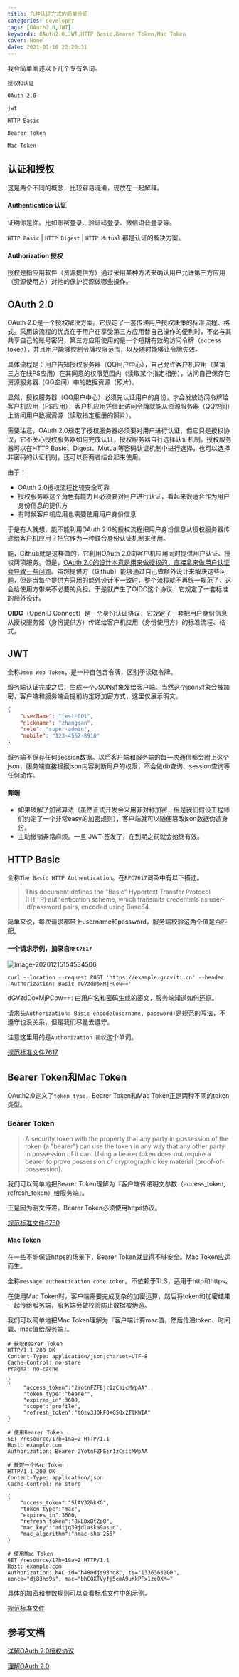 ```yaml
---
title: 几种认证方式的简单介绍
categories: developer
tags: [OAuth2.0,JWT]
keywords: OAuth2.0,JWT,HTTP Basic,Bearer Token,Mac Token
cover: None
date: 2021-01-18 22:26:31
---
```


我会简单阐述以下几个专有名词。

`授权和认证`

`OAuth 2.0`

`jwt`

`HTTP Basic`

`Bearer Token`

`Mac Token`

## 认证和授权

这是两个不同的概念，比较容易混淆，现放在一起解释。

#### Authentication 认证

证明你是你。比如账密登录、验证码登录、微信语音登录等。

`HTTP Basic` | `HTTP Digest` | `HTTP Mutual` 都是认证的解决方案。

#### Authorization 授权

授权是指应用软件（资源提供方）通过采用某种方法来确认用户允许第三方应用（资源使用方）对他的保护资源做哪些操作。

## OAuth 2.0

OAuth 2.0是一个授权解决方案。它规定了一套传递用户授权决策的标准流程、格式。采用该流程的优点在于用户在享受第三方应用替自己操作的便利时，不必与其共享自己的账号密码，第三方应用使用的是一个短期有效的访问令牌（access token），并且用户能够控制令牌权限范围，以及随时能够让令牌失效。

具体流程是：用户告知授权服务器（QQ用户中心），自己允许客户机应用（某第三方在线PS应用）在其同意的权限范围内（读取某个指定相册），访问自己保存在资源服务器（QQ空间）中的数据资源（照片）。

显然，授权服务器（QQ用户中心）必须先认证用户的身份，才会发放访问令牌给客户机应用（PS应用），客户机应用凭借此访问令牌就能从资源服务器（QQ空间）上访问用户数据资源（读取指定相册的照片）。

需要注意，OAuth 2.0规定了授权服务器必须要对用户进行认证，但它只是授权协议，它不关心授权服务器如何完成认证，授权服务器自行选择认证机制。授权服务器可以在HTTP Basic、Digest、Mutual等密码认证机制中进行选择，也可以选择非密码的认证机制，还可以将两者结合起来使用。

由于：

- OAuth 2.0授权流程比较安全可靠
- 授权服务器这个角色有能力且必须要对用户进行认证，看起来很适合作为用户身份信息的提供方
- 有时候客户机应用也需要使用用户身份信息

于是有人就想，能不能利用OAuth 2.0的授权流程把用户身份信息从授权服务器传递给客户机应用？把它作为一种联合身份认证机制来使用。

能，Github就是这样做的，它利用OAuth 2.0向客户机应用同时提供用户认证、授权两项服务。但是，[OAuth 2.0的设计本意是用来做授权的，直接拿来做用户认证会导致一些问题](https://www.cnblogs.com/linianhui/p/authentication-based-on-oauth2.html)。虽然提供方（Github）能够通过自己做额外设计来解决这些问题，但是当每个提供方采用的额外设计不一致时，整个流程就不再统一规范了，这会给使用方带来不必要的负担。于是就产生了OIDC这个协议，它规定了一套标准的额外设计。

**OIDC**（OpenID Connect）是一个身份认证协议，它规定了一套把用户身份信息从授权服务器（身份提供方）传递给客户机应用（身份使用方）的标准流程、格式。

## JWT

全称`Json Web Token`，是一种自包含令牌，区别于读取令牌。

服务端认证完成之后，生成一个JSON对象发给客户端。当然这个json对象会被加密，客户端和服务端会提前约定好加密方式，这里仅展示明文。

```json
{
    "userName": "test-001",
    "nickname": "zhangsan",
    "role": "super-admin",
    "mobile": "123-4567-8910"
}
```

服务端不保存任何session数据。以后客户端和服务端的每一次通信都会附上这个json，服务端直接根据json内容判断用户的权限，不会做db查询、session查询等任何动作。

#### 弊端

- 如果破解了加密算法（虽然正式开发会采用非对称加密，但是我们假设工程师们约定了一个非常easy的加密规则），客户端就可以随便篡改json数据伪造身份。
- 主动撤销非常麻烦。一旦 JWT 签发了，在到期之前就会始终有效。

## HTTP Basic

全称`The Basic HTTP Authentication`。在`RFC7617`词条中有以下描述。

> This document defines the "Basic" Hypertext Transfer Protocol (HTTP) authentication scheme, which transmits credentials as user-id/password pairs, encoded using Base64.

简单来说，每次请求都带上username和password，服务端校验这两个值是否匹配。

#### 一个请求示例，摘录自`RFC7617`

![image-20201215154534506](http://bk-5lian.oss-cn-shanghai.aliyuncs.com/pic-20201215154535-image-20201215154534506.png)

```shell
curl --location --request POST 'https://example.graviti.cn' --header 'Authorization: Basic dGVzdDoxMjPCow=='
```

dGVzdDoxMjPCow==: 由用户名和密码生成的密文，服务端知道如何还原。

请求头`Authorization: Basic encode(username, password)`是规范的写法，不遵守也没关系，但是我们尽量去遵守。

注意这里用的是`Authorization 授权`这个单词。

[规范标准文件7617](https://tools.ietf.org/html/rfc7617)

## Bearer Token和Mac Token

OAuth2.0定义了`token_type`，Bearer Token和Mac Token正是两种不同的token类型。

### Bearer Token

> A security token with the property that any party in possession of the token (a "bearer") can use the token in any way that any other party in possession of it can.  Using a bearer token does not require a bearer to prove possession of cryptographic key material (proof-of-possession).

我们可以简单地把Bearer Token理解为『客户端传递明文参数（access_token, refresh_token）给服务端』。

正是因为明文传递，Bearer Token必须使用https协议。

[规范标准文件6750](https://tools.ietf.org/html/rfc6750)

#### Mac Token

在一些不能保证https的场景下，Bearer Token就显得不够安全。Mac Token应运而生。

全称`message authentication code token`。不依赖于TLS，适用于http和https。

在使用Mac Token时，客户端需要完成复杂的加密运算，然后将token和加密结果一起传给服务端，服务端会做校验防止数据被伪造。

我们可以简单地把Mac Token理解为『客户端计算mac值，然后传递token、时间戳、mac值给服务端』。

```shell
# 获取Bearer Token
HTTP/1.1 200 OK
Content-Type: application/json;charset=UTF-8
Cache-Control: no-store
Pragma: no-cache

{
	 "access_token":"2YotnFZFEjr1zCsicMWpAA",
	 "token_type":"bearer",
	 "expires_in":3600,
	 "scope":"profile",
	 "refresh_token":"tGzv3JOkF0XG5Qx2TlKWIA"
}

# 使用Bearer Token
GET /resource/1?b=1&a=2 HTTP/1.1
Host: example.com
Authorization: Bearer 2YotnFZFEjr1zCsicMWpAA

# 获取一个Mac Token
HTTP/1.1 200 OK
Content-Type: application/json
Cache-Control: no-store

{
    "access_token":"SlAV32hkKG",
    "token_type":"mac",
    "expires_in":3600,
    "refresh_token":"8xLOxBtZp8",
    "mac_key":"adijq39jdlaska9asud",
    "mac_algorithm":"hmac-sha-256"
}

# 使用Mac Token
GET /resource/1?b=1&a=2 HTTP/1.1
Host: example.com
Authorization: MAC id="h480djs93hd8", ts="1336363200", nonce="dj83hs9s", mac="bhCQXTVyfj5cmA9uKkPFx1zeOXM="
```

具体的加密和参数规则可以查看标准文件中的示例。

[规范标准文件](https://tools.ietf.org/id/draft-ietf-oauth-v2-http-mac-02.html)

## 参考文档
[详解OAuth 2.0授权协议](https://blog.csdn.net/u012324798/article/details/105612706)

[理解OAuth 2.0](http://www.ruanyifeng.com/blog/2014/05/oauth_2_0.html)

